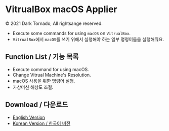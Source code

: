 # VitrualBox macOS Applier

© 2021 Dark Tornado, All rightsange  reserved.

* Execute some commands for using `macOS` on `VitrualBox`.
* `VitrualBox`에서 `macOS`를 쓰기 위해서 실행해야 하는 일부 명령어들을 실행해줘요.

## Function List / 기능 목록
* Execute command for using macOS.
* Change Vitrual Machine's Resolution.
* macOS 사용을 위한 명령어 실행.
* 가상머신 해상도 조절.

## Download / 다운로드
* [English Version](./VitrualBox_macOS_Applier_v1.0.bat)
* [Korean Version / 한국어 버전](./VitrualBox_macOS_Applier_v1.0_ko.bat)
